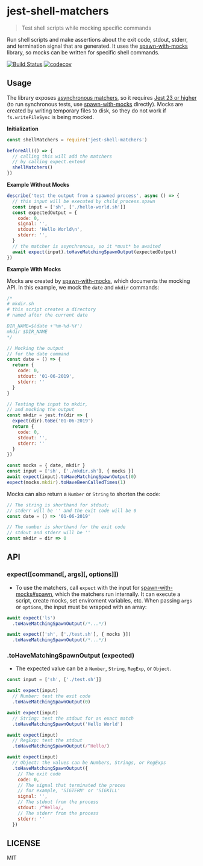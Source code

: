 # jest-shell-matchers

> Test shell scripts while mocking specific commands

Run shell scripts and make assertions about the exit code, stdout, stderr, and termination signal that are generated. It uses the [spawn-with-mocks](https://www.npmjs.com/package/spawn-with-mocks) library, so mocks can be written for specific shell commands.

[![Build Status](https://travis-ci.org/raingerber/jest-shell-matchers.svg?branch=master)](https://travis-ci.org/raingerber/jest-shell-matchers) [![codecov](https://codecov.io/gh/raingerber/jest-shell-matchers/branch/master/graph/badge.svg)](https://codecov.io/gh/raingerber/jest-shell-matchers)

## Usage

The library exposes [asynchronous matchers](https://jestjs.io/docs/en/expect#async-matchers), so it requires [Jest 23 or higher](https://jestjs.io/blog/2018/05/29/jest-23-blazing-fast-delightful-testing.html#custom-asynchronous-matchers) (to run synchronous tests, use [spawn-with-mocks](https://www.npmjs.com/package/spawn-with-mocks) directly). Mocks are created by writing temporary files to disk, so they do not work if `fs.writeFileSync` is being mocked.

**Initialization**

```javascript
const shellMatchers = require('jest-shell-matchers')

beforeAll(() => {
  // calling this will add the matchers
  // by calling expect.extend
  shellMatchers()
})
```

**Example Without Mocks**

```javascript
describe('test the output from a spawned process', async () => {
  // this input will be executed by child_process.spawn
  const input = ['sh', ['./hello-world.sh']]
  const expectedOutput = {
    code: 0,
    signal: '',
    stdout: 'Hello World\n',
    stderr: '',
  }
  // the matcher is asynchronous, so it *must* be awaited
  await expect(input).toHaveMatchingSpawnOutput(expectedOutput)
})

```

**Example With Mocks**

Mocks are created by [spawn-with-mocks](https://www.npmjs.com/package/spawn-with-mocks), which documents the mocking API. In this example, we mock the `date` and `mkdir` commands:

```javascript
/*
# mkdir.sh
# this script creates a directory
# named after the current date

DIR_NAME=$(date +'%m-%d-%Y')
mkdir $DIR_NAME
*/

// Mocking the output
// for the date command
const date = () => {
  return {
    code: 0,
    stdout: '01-06-2019',
    stderr: ''
  }
}

// Testing the input to mkdir,
// and mocking the output
const mkdir = jest.fn(dir => {
  expect(dir).toBe('01-06-2019')
  return {
    code: 0,
    stdout: '',
    stderr: ''
  }
})

const mocks = { date, mkdir }
const input = ['sh', ['./mkdir.sh'], { mocks }]
await expect(input).toHaveMatchingSpawnOutput(0)
expect(mocks.mkdir).toHaveBeenCalledTimes(1)
```

Mocks can also return a `Number` or `String` to shorten the code:

```javascript
// The string is shorthand for stdout;
// stderr will be '' and the exit code will be 0
const date = () => '01-06-2019'

// The number is shorthand for the exit code
// stdout and stderr will be ''
const mkdir = dir => 0
```

## API

### expect([command[, args][, options]])

- To use the matchers, call `expect` with the input for [spawn-with-mocks#spawn](https://github.com/raingerber/spawn-with-mocks#spawn-command-args-options), which the matchers run internally. It can execute a script, create mocks, set enviroment variables, etc. When passing `args` or `options`, the input must be wrapped with an array:

```javascript
await expect('ls')
  .toHaveMatchingSpawnOutput(/*...*/)

await expect(['sh', ['./test.sh'], { mocks }])
  .toHaveMatchingSpawnOutput(/*...*/)
```

### **.toHaveMatchingSpawnOutput (expected)**

- The expected value can be a `Number`, `String`, `RegExp`, or `Object`.

```javascript
const input = ['sh', ['./test.sh']]

await expect(input)
  // Number: test the exit code
  .toHaveMatchingSpawnOutput(0)

await expect(input)
  // String: test the stdout for an exact match
  .toHaveMatchingSpawnOutput('Hello World')

await expect(input)
  // RegExp: test the stdout
  .toHaveMatchingSpawnOutput(/^Hello/)

await expect(input)
  // Object: the values can be Numbers, Strings, or RegExps
  .toHaveMatchingSpawnOutput({
    // The exit code
    code: 0,
    // The signal that terminated the proces
    // for example, 'SIGTERM' or 'SIGKILL'
    signal: '',
    // The stdout from the process
    stdout: /^Hello/,
    // The stderr from the process
    stderr: ''
  })
```

## LICENSE

MIT
